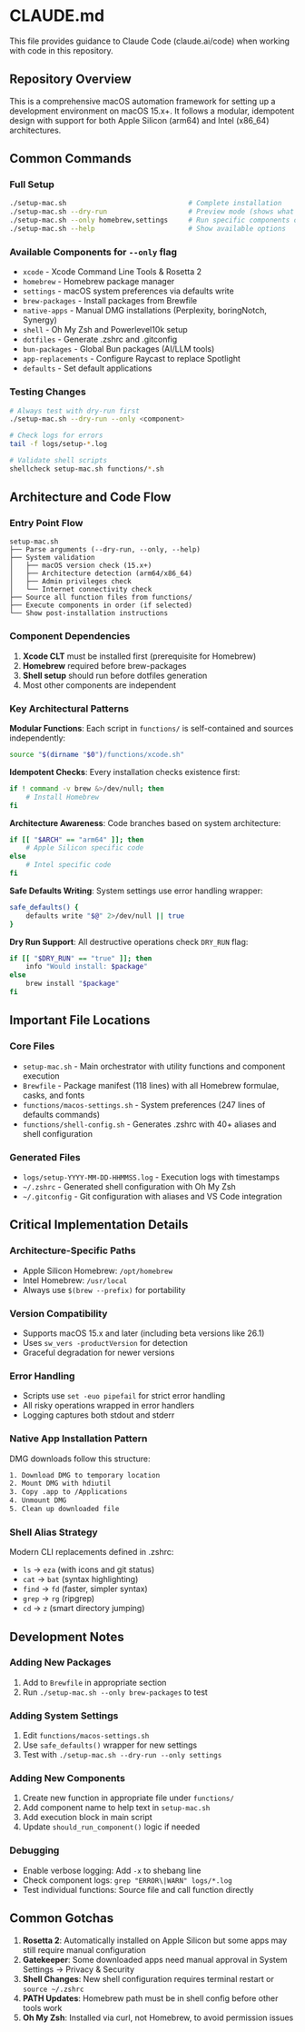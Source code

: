 # CLAUDE.md

This file provides guidance to Claude Code (claude.ai/code) when working with code in this repository.

## Repository Overview

This is a comprehensive macOS automation framework for setting up a development environment on macOS 15.x+. It follows a modular, idempotent design with support for both Apple Silicon (arm64) and Intel (x86_64) architectures.

## Common Commands

### Full Setup
```bash
./setup-mac.sh                              # Complete installation
./setup-mac.sh --dry-run                    # Preview mode (shows what would be done)
./setup-mac.sh --only homebrew,settings     # Run specific components only
./setup-mac.sh --help                       # Show available options
```

### Available Components for `--only` flag
- `xcode` - Xcode Command Line Tools & Rosetta 2
- `homebrew` - Homebrew package manager
- `settings` - macOS system preferences via defaults write
- `brew-packages` - Install packages from Brewfile
- `native-apps` - Manual DMG installations (Perplexity, boringNotch, Synergy)
- `shell` - Oh My Zsh and Powerlevel10k setup
- `dotfiles` - Generate .zshrc and .gitconfig
- `bun-packages` - Global Bun packages (AI/LLM tools)
- `app-replacements` - Configure Raycast to replace Spotlight
- `defaults` - Set default applications

### Testing Changes
```bash
# Always test with dry-run first
./setup-mac.sh --dry-run --only <component>

# Check logs for errors
tail -f logs/setup-*.log

# Validate shell scripts
shellcheck setup-mac.sh functions/*.sh
```

## Architecture and Code Flow

### Entry Point Flow
```
setup-mac.sh
├── Parse arguments (--dry-run, --only, --help)
├── System validation
│   ├── macOS version check (15.x+)
│   ├── Architecture detection (arm64/x86_64)
│   ├── Admin privileges check
│   └── Internet connectivity check
├── Source all function files from functions/
├── Execute components in order (if selected)
└── Show post-installation instructions
```

### Component Dependencies
1. **Xcode CLT** must be installed first (prerequisite for Homebrew)
2. **Homebrew** required before brew-packages
3. **Shell setup** should run before dotfiles generation
4. Most other components are independent

### Key Architectural Patterns

**Modular Functions**: Each script in `functions/` is self-contained and sources independently:
```bash
source "$(dirname "$0")/functions/xcode.sh"
```

**Idempotent Checks**: Every installation checks existence first:
```bash
if ! command -v brew &>/dev/null; then
    # Install Homebrew
fi
```

**Architecture Awareness**: Code branches based on system architecture:
```bash
if [[ "$ARCH" == "arm64" ]]; then
    # Apple Silicon specific code
else
    # Intel specific code
fi
```

**Safe Defaults Writing**: System settings use error handling wrapper:
```bash
safe_defaults() {
    defaults write "$@" 2>/dev/null || true
}
```

**Dry Run Support**: All destructive operations check `DRY_RUN` flag:
```bash
if [[ "$DRY_RUN" == "true" ]]; then
    info "Would install: $package"
else
    brew install "$package"
fi
```

## Important File Locations

### Core Files
- `setup-mac.sh` - Main orchestrator with utility functions and component execution
- `Brewfile` - Package manifest (118 lines) with all Homebrew formulae, casks, and fonts
- `functions/macos-settings.sh` - System preferences (247 lines of defaults commands)
- `functions/shell-config.sh` - Generates .zshrc with 40+ aliases and shell configuration

### Generated Files
- `logs/setup-YYYY-MM-DD-HHMMSS.log` - Execution logs with timestamps
- `~/.zshrc` - Generated shell configuration with Oh My Zsh
- `~/.gitconfig` - Git configuration with aliases and VS Code integration

## Critical Implementation Details

### Architecture-Specific Paths
- Apple Silicon Homebrew: `/opt/homebrew`
- Intel Homebrew: `/usr/local`
- Always use `$(brew --prefix)` for portability

### Version Compatibility
- Supports macOS 15.x and later (including beta versions like 26.1)
- Uses `sw_vers -productVersion` for detection
- Graceful degradation for newer versions

### Error Handling
- Scripts use `set -euo pipefail` for strict error handling
- All risky operations wrapped in error handlers
- Logging captures both stdout and stderr

### Native App Installation Pattern
DMG downloads follow this structure:
```bash
1. Download DMG to temporary location
2. Mount DMG with hdiutil
3. Copy .app to /Applications
4. Unmount DMG
5. Clean up downloaded file
```

### Shell Alias Strategy
Modern CLI replacements defined in .zshrc:
- `ls` → `eza` (with icons and git status)
- `cat` → `bat` (syntax highlighting)
- `find` → `fd` (faster, simpler syntax)
- `grep` → `rg` (ripgrep)
- `cd` → `z` (smart directory jumping)

## Development Notes

### Adding New Packages
1. Add to `Brewfile` in appropriate section
2. Run `./setup-mac.sh --only brew-packages` to test

### Adding System Settings
1. Edit `functions/macos-settings.sh`
2. Use `safe_defaults()` wrapper for new settings
3. Test with `./setup-mac.sh --dry-run --only settings`

### Adding New Components
1. Create new function in appropriate file under `functions/`
2. Add component name to help text in `setup-mac.sh`
3. Add execution block in main script
4. Update `should_run_component()` logic if needed

### Debugging
- Enable verbose logging: Add `-x` to shebang line
- Check component logs: `grep "ERROR\|WARN" logs/*.log`
- Test individual functions: Source file and call function directly

## Common Gotchas

1. **Rosetta 2**: Automatically installed on Apple Silicon but some apps may still require manual configuration
2. **Gatekeeper**: Some downloaded apps need manual approval in System Settings → Privacy & Security
3. **Shell Changes**: New shell configuration requires terminal restart or `source ~/.zshrc`
4. **PATH Updates**: Homebrew path must be in shell config before other tools work
5. **Oh My Zsh**: Installed via curl, not Homebrew, to avoid permission issues